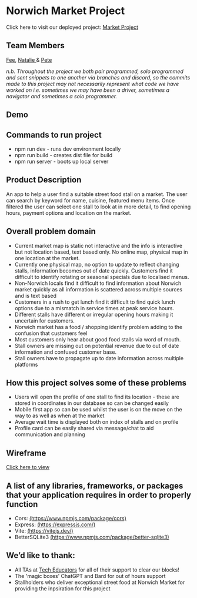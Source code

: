 <h1>Norwich Market Project</h1>
Click here to visit our deployed project: <a href = "http://blah">Market Project</a>
<h2>Team Members</h2>
<a href = "https://github.com/mrskisawesome">Fee</a>, <a href = "https://github.com/nataliehhh">Natalie </a>& <a href = "https://github.com/The-Awkward-Customer"> Pete</a>
<p><i>n.b. Throughout the project we both pair programmed, solo programmed and sent snippets to one another via branches and discord, so the commits made to this project may not necessarily represent what code we have worked on i.e. sometimes we may have been a driver, sometimes a navigator and sometimes a solo programmer.</i></p>
<h2>Demo</h2>

<h2>Commands to run project</h2>
<ul>
<li>npm run dev - runs dev environment locally</li>
<li>npm run build - creates dist file for build </li>
<li>npm run server - boots up local server</li>
</ul>
<h2>Product Description</h2>
<p>An app to help a user find a suitable street food stall on a market. The user can search by keyword for name, cuisine, featured menu items. Once filtered the user can select one stall to look at in more detail, to find opening hours, payment options and location on the market.</p>
<h2>Overall problem domain</h2>
<ul>
  <li>Current market map is static not interactive and the info is interactive but not location based, text based only. No online map, physical map in one location at the market.</li>  
<li>Currently one physical map, no option to update to reflect changing stalls, information becomes out of date quickly.
Customers find it difficult to identify rotating or seasonal specials due to localised menus.</li>
<li>Non-Norwich locals find it difficult to find information about Norwich market quickly as all information is scattered across multiple sources and is text based</li>
<li>Customers in a rush to get lunch find it difficult to find quick lunch options due to a mismatch in service times at peak service hours.</li>
<li>Different stalls have different or irregular opening hours making it uncertain for customers.</li>
<li>Norwich market has a food / shopping identify problem adding to the confusion that customers feel </li>
<li>Most customers only hear about good food stalls via word of mouth. </li>

<li>Stall owners are missing out on potential revenue due to out of date information and confused customer base.</li>
<li>Stall owners have to propagate up to date information across multiple platforms</li>
  
</ul>
<h2>How this project solves some of these problems</h2>
<ul>
  <li>Users will open the profile of one stall to find its location - these are stored in coordinates in our database so can be changed easily</li>
  <li>Mobile first app so can be used whilst the user is on the move on the way to as well as when at the market</li>
  <li>Average wait time is displayed both on index of stalls and on profile</li>
  <li>Profile card can be easily shared via message/chat to aid communication and planning </li>
</ul>
<h2>Wireframe</h2>
<p><a href = "https://www.figma.com/file/T0kxORH2tcjK2tftoGh4k3/Norwich-Market?type=design&node-id=0%3A1&mode=dev">Click here to view </a></p>

<h2>A list of any libraries, frameworks, or packages that your application requires in order to properly function</h2>
<ul><li>Cors: <a href = "https://www.npmjs.com/package/cors">(https://www.npmjs.com/package/cors)</a></li>
<li>Express: <a href = "https://expressjs.com/">(https://expressjs.com/)</a></li>
<li>Vite: <a href = "https://vitejs.dev/"> (https://vitejs.dev/)</a></li>
<li>BetterSQLite3 <a href = "https://www.npmjs.com/package/better-sqlite3"> (https://www.npmjs.com/package/better-sqlite3)</a></li>
  
</ul>

<h2>We’d like to thank:</h2>
<ul><li>
  All TAs at <a href = "https://techeducators.co.uk/">Tech Educators</a> for all of their support to clear our blocks!</li>
  <li>The 'magic boxes' ChatGPT and Bard for out of hours support</li>
  <li>Stallholders who deliver exceptional street food at Norwich Market for providing the inpsiration for this project
</li></ul>

